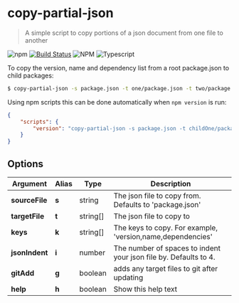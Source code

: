 # copy-partial-json

 > A simple script to copy portions of a json document from one file to another

![npm](https://img.shields.io/npm/v/copy-partial-json)
[![Build Status](https://travis-ci.com/Roaders/copy-partial-json.svg?branch=master)](https://travis-ci.com/Roaders/copy-partial-json)
![NPM](https://img.shields.io/npm/l/copy-partial-json)
![Typescript](https://img.shields.io/badge/types-TypeScript-blue)

To copy the version, name and dependency list from a root package.json to child packages:

```bash
$ copy-partial-json -s package.json -t one/package.json -t two/package.json -k version name dependencies
```

Using npm scripts this can be done automatically when `npm version` is run:

```json
{
    "scripts": {
        "version": "copy-partial-json -s package.json -t childOne/package.json -k version name dependencies && git add childOne/package.json"
    }
}
```

[//]: ####ts-command-line-args_write-markdown_replaceBelow  

## Options

| Argument | Alias | Type | Description |
|-|-|-|-|
| **sourceFile** | **s** | string | The json file to copy from. Defaults to 'package.json' |
| **targetFile** | **t** | string[] | The json file to copy to |
| **keys** | **k** | string[] | The keys to copy. For example, 'version,name,dependencies' |
| **jsonIndent** | **i** | number | The number of spaces to indent your json file by. Defaults to 4. |
| **gitAdd** | **g** | boolean | adds any target files to git after updating |
| **help** | **h** | boolean | Show this help text |

[//]: ####ts-command-line-args_write-markdown_replaceAbove  
